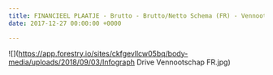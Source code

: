 ```yaml
---
title: FINANCIEEL PLAATJE - Brutto - Brutto/Netto Schema (FR) - Vennootschap
date: 2017-12-27 00:00:00 +0000

---
```

![](https://app.forestry.io/sites/ckfgevllcw05bq/body-media/uploads/2018/09/03/Infograph Drive Vennootschap FR.jpg)